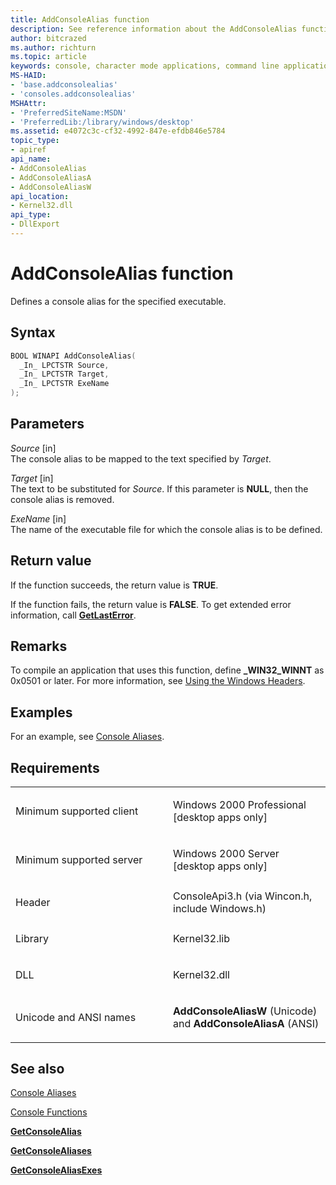 ```yaml
---
title: AddConsoleAlias function
description: See reference information about the AddConsoleAlias function, which defines a console alias for the specified executable.
author: bitcrazed
ms.author: richturn
ms.topic: article
keywords: console, character mode applications, command line applications, terminal applications, console api
MS-HAID:
- 'base.addconsolealias'
- 'consoles.addconsolealias'
MSHAttr:
- 'PreferredSiteName:MSDN'
- 'PreferredLib:/library/windows/desktop'
ms.assetid: e4072c3c-cf32-4992-847e-efdb846e5784
topic_type:
- apiref
api_name:
- AddConsoleAlias
- AddConsoleAliasA
- AddConsoleAliasW
api_location:
- Kernel32.dll
api_type:
- DllExport
---
```


# AddConsoleAlias function


Defines a console alias for the specified executable.

Syntax
------

```C
BOOL WINAPI AddConsoleAlias(
  _In_ LPCTSTR Source,
  _In_ LPCTSTR Target,
  _In_ LPCTSTR ExeName
);
```

Parameters
----------

*Source* \[in\]  
The console alias to be mapped to the text specified by *Target*.

*Target* \[in\]  
The text to be substituted for *Source*. If this parameter is **NULL**, then the console alias is removed.

*ExeName* \[in\]  
The name of the executable file for which the console alias is to be defined.

Return value
------------

If the function succeeds, the return value is **TRUE**.

If the function fails, the return value is **FALSE**. To get extended error information, call [**GetLastError**](https://msdn.microsoft.com/library/windows/desktop/ms679360).

Remarks
-------

To compile an application that uses this function, define **\_WIN32\_WINNT** as 0x0501 or later. For more information, see [Using the Windows Headers](https://msdn.microsoft.com/library/windows/desktop/aa383745).

Examples
--------

For an example, see [Console Aliases](console-aliases.md).

Requirements
------------

<table>
<colgroup>
<col width="50%" />
<col width="50%" />
</colgroup>
<tbody>
<tr class="odd">
<td><p>Minimum supported client</p></td>
<td><p>Windows 2000 Professional [desktop apps only]</p></td>
</tr>
<tr class="even">
<td><p>Minimum supported server</p></td>
<td><p>Windows 2000 Server [desktop apps only]</p></td>
</tr>
<tr class="odd">
<td><p>Header</p></td>
<td>ConsoleApi3.h (via Wincon.h, include Windows.h)</td>
</tr>
<tr class="even">
<td><p>Library</p></td>
<td>Kernel32.lib</td>
</tr>
<tr class="odd">
<td><p>DLL</p></td>
<td>Kernel32.dll</td>
</tr>
<tr class="even">
<td><p>Unicode and ANSI names</p></td>
<td><p><strong>AddConsoleAliasW</strong> (Unicode) and <strong>AddConsoleAliasA</strong> (ANSI)</p></td>
</tr>
<tr class="odd">
</tr>
<tr class="even">
</tr>
<tr class="odd">
</tr>
<tr class="even">
</tr>
</tbody>
</table>

## <span id="see_also"></span>See also


[Console Aliases](console-aliases.md)

[Console Functions](console-functions.md)

[**GetConsoleAlias**](getconsolealias.md)

[**GetConsoleAliases**](getconsolealiases.md)

[**GetConsoleAliasExes**](getconsolealiasexes.md)

 

 




